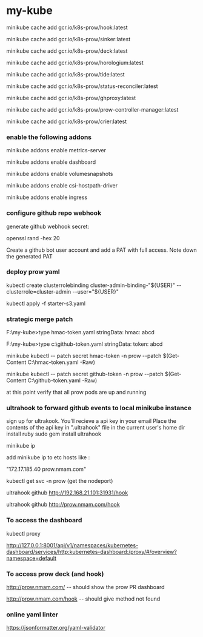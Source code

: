 # my-kube

minikube cache add gcr.io/k8s-prow/hook:latest

minikube cache add gcr.io/k8s-prow/sinker:latest

minikube cache add gcr.io/k8s-prow/deck:latest

minikube cache add gcr.io/k8s-prow/horologium:latest

minikube cache add gcr.io/k8s-prow/tide:latest

minikube cache add gcr.io/k8s-prow/status-reconciler:latest

minikube cache add gcr.io/k8s-prow/ghproxy:latest

minikube cache add gcr.io/k8s-prow/prow-controller-manager:latest

minikube cache add gcr.io/k8s-prow/crier:latest

### enable the following addons

minikube addons enable metrics-server

minikube addons enable dashboard

minikube addons enable volumesnapshots

minikube addons enable csi-hostpath-driver

minikube addons enable ingress

### configure github repo webhook

generate github webhook secret:

openssl rand -hex 20

Create a github bot user account and add a PAT with full access. Note down the generated PAT

### deploy prow yaml

kubectl create clusterrolebinding cluster-admin-binding-"${USER}" --clusterrole=cluster-admin --user="${USER}"

kubectl apply -f starter-s3.yaml

### strategic merge patch

F:\my-kube>type hmac-token.yaml
stringData:
  hmac: abcd

F:\my-kube>type c:\github-token.yaml
stringData:
  token: abcd

minikube kubectl -- patch secret hmac-token -n prow --patch $(Get-Content C:\hmac-token.yaml -Raw)

minikube kubectl -- patch secret github-token -n prow --patch $(Get-Content C:\github-token.yaml -Raw)

at this point verify that all prow pods are up and running

### ultrahook to forward github events to local minikube instance

sign up for ultrakook. You'll recieve a api key in your email
Place the contents of the api key in ".ultrahook" file in the current user's home dir
install ruby
sudo gem install ultrahook

minikube ip

add minikube ip to etc hosts like :

"172.17.185.40 prow.nmam.com"

kubectl get svc -n prow (get the nodeport)

ultrahook github http://192.168.21.101:31931/hook

ultrahook github http://prow.nmam.com/hook

### To access the dashboard
 
kubectl proxy

http://127.0.0.1:8001/api/v1/namespaces/kubernetes-dashboard/services/http:kubernetes-dashboard:/proxy/#/overview?namespace=default

### To access prow deck (and hook)

http://prow.nmam.com/  -- should show the prow PR dashboard

http://prow.nmam.com/hook   -- should give method not found

### online yaml linter
https://jsonformatter.org/yaml-validator